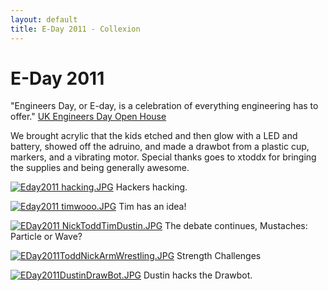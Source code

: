 ```yaml
---
layout: default
title: E-Day 2011 - Collexion
---
```


<div id="page">

# E-Day 2011

"Engineers Day, or E-day, is a celebration of everything engineering has to offer." 
[UK Engineers Day Open House](http://www.engr.uky.edu/eday/2011/)

We brought acrylic that the kids etched and then glow with a LED and battery, showed off the adruino, and made a drawbot from a plastic cup, markers, and a vibrating motor.  Special thanks goes to xtoddx for bringing the supplies and being generally awesome.

[![Eday2011 hacking.JPG](/mw/images/9/9f/Eday2011_hacking.JPG)](/file:eday2011_hacking.jpg.html)
Hackers hacking.

[![Eday2011 timwooo.JPG](/mw/images/7/77/Eday2011_timwooo.JPG)](/file:eday2011_timwooo.jpg.html)
Tim has an idea!

[![EDay2011 NickToddTimDustin.JPG](/mw/images/3/33/EDay2011_NickToddTimDustin.JPG)](/file:eday2011_nicktoddtimdustin.jpg.html)
The debate continues, Mustaches: Particle or Wave?

[![EDay2011ToddNickArmWrestling.JPG](/mw/images/f/fd/EDay2011ToddNickArmWrestling.JPG)](/file:eday2011toddnickarmwrestling.jpg.html)
Strength Challenges

[![EDay2011DustinDrawBot.JPG](/mw/images/9/9c/EDay2011DustinDrawBot.JPG)](/file:eday2011dustindrawbot.jpg.html)
Dustin hacks the Drawbot.

</div>
